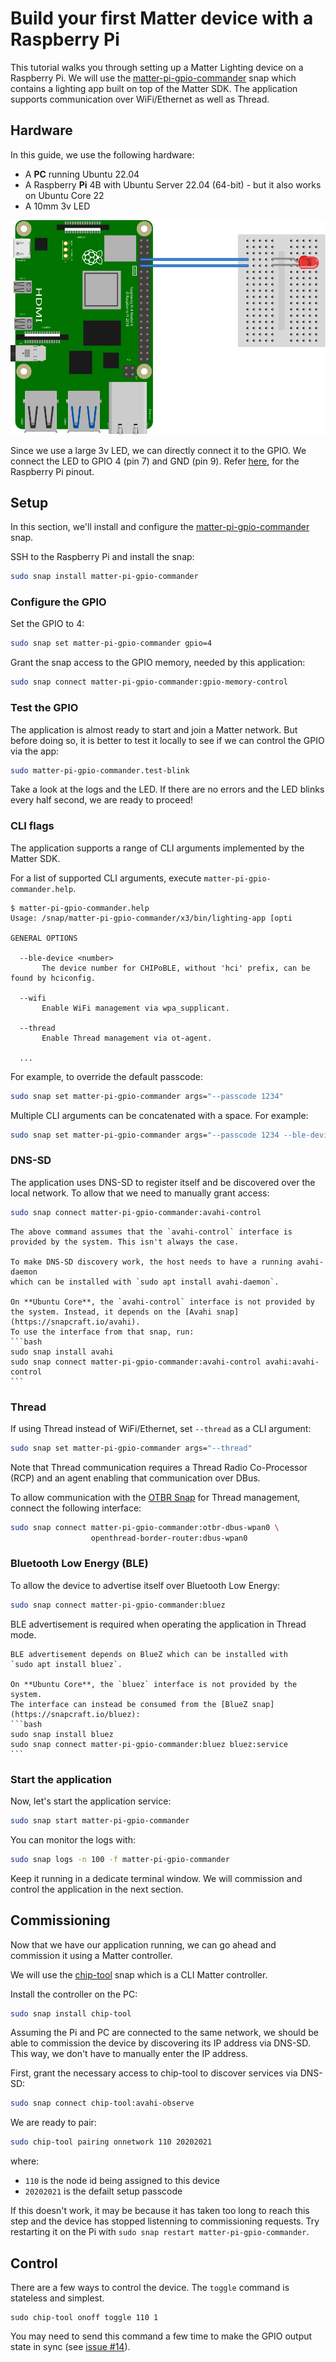 # Build your first Matter device with a Raspberry Pi

This tutorial walks you through setting up a Matter Lighting device on a Raspberry Pi.
We will use the [matter-pi-gpio-commander] snap which contains a lighting app built on top of the Matter SDK.
The application supports communication over WiFi/Ethernet as well as Thread.

<!-- the Lighting App and then commission and control it with the [Chip Tool][chip-tool]. -->

## Hardware
In this guide, we use the following hardware:
- A **PC** running Ubuntu 22.04
- A Raspberry **Pi** 4B with Ubuntu Server 22.04 (64-bit) - but it also works on Ubuntu Core 22
- A 10mm 3v LED

![Setup's Diagram](pi-gpio-commander/Pi-GPIO4-LED.fritzing.svg)

Since we use a large 3v LED, we can directly connect it to the GPIO. We connect the LED to GPIO 4 (pin 7) and GND (pin 9). Refer [here](https://pinout.xyz/), for the Raspberry Pi pinout.

## Setup
In this section, we'll install and configure the [matter-pi-gpio-commander] snap.

SSH to the Raspberry Pi and install the snap:

```bash
sudo snap install matter-pi-gpio-commander
```

### Configure the GPIO

Set the GPIO to 4:
```bash
sudo snap set matter-pi-gpio-commander gpio=4
```

Grant the snap access to the GPIO memory, needed by this application:
```bash
sudo snap connect matter-pi-gpio-commander:gpio-memory-control
```

### Test the GPIO

The application is almost ready to start and join a Matter network.
But before doing so, it is better to test it locally to see if we can control the GPIO via the app:
```bash
sudo matter-pi-gpio-commander.test-blink
```
Take a look at the logs and the LED. If there are no errors and the LED blinks every half second, we are ready to proceed!

### CLI flags

The application supports a range of CLI arguments implemented by the Matter SDK.

For a list of supported CLI arguments, execute `matter-pi-gpio-commander.help`.

```console
$ matter-pi-gpio-commander.help
Usage: /snap/matter-pi-gpio-commander/x3/bin/lighting-app [opti

GENERAL OPTIONS

  --ble-device <number>
       The device number for CHIPoBLE, without 'hci' prefix, can be found by hciconfig.

  --wifi
       Enable WiFi management via wpa_supplicant.

  --thread
       Enable Thread management via ot-agent.

  ...

```

For example, to override the default passcode:
```bash
sudo snap set matter-pi-gpio-commander args="--passcode 1234"
```

Multiple CLI arguments can be concatenated with a space. For example: 
```bash
sudo snap set matter-pi-gpio-commander args="--passcode 1234 --ble-device 1"
```


### DNS-SD

The application uses DNS-SD to register itself and be discovered over the local network.
To allow that we need to manually grant access:
```bash
sudo snap connect matter-pi-gpio-commander:avahi-control
```

````{important}
The above command assumes that the `avahi-control` interface is provided by the system. This isn't always the case.

To make DNS-SD discovery work, the host needs to have a running avahi-daemon
which can be installed with `sudo apt install avahi-daemon`.

On **Ubuntu Core**, the `avahi-control` interface is not provided by the system. Instead, it depends on the [Avahi snap](https://snapcraft.io/avahi).
To use the interface from that snap, run:
```bash
sudo snap install avahi
sudo snap connect matter-pi-gpio-commander:avahi-control avahi:avahi-control
```
````

### Thread 
If using Thread instead of WiFi/Ethernet, set `--thread` as a CLI argument:
```bash
sudo snap set matter-pi-gpio-commander args="--thread"
```

Note that Thread communication requires a Thread Radio Co-Processor (RCP) and
an agent enabling that communication over DBus.

To allow communication with the [OTBR Snap] for Thread management, connect the following interface:

```bash
sudo snap connect matter-pi-gpio-commander:otbr-dbus-wpan0 \
                  openthread-border-router:dbus-wpan0
```      


### Bluetooth Low Energy (BLE)

To allow the device to advertise itself over Bluetooth Low Energy:
```bash
sudo snap connect matter-pi-gpio-commander:bluez
```

BLE advertisement is required when operating the application in Thread mode.

````{important}
BLE advertisement depends on BlueZ which can be installed with
`sudo apt install bluez`.

On **Ubuntu Core**, the `bluez` interface is not provided by the system. 
The interface can instead be consumed from the [BlueZ snap](https://snapcraft.io/bluez):
```bash
sudo snap install bluez
sudo snap connect matter-pi-gpio-commander:bluez bluez:service
```

````


### Start the application

Now, let's start the application service:
```bash
sudo snap start matter-pi-gpio-commander
```

You can monitor the logs with:
```bash
sudo snap logs -n 100 -f matter-pi-gpio-commander
```
Keep it running in a dedicate terminal window. We will commission and control the application in the next section.

## Commissioning
Now that we have our application running, we can go ahead and commission it using a Matter controller.

We will use the [chip-tool] snap which is a CLI Matter controller.

Install the controller on the PC:
```bash
sudo snap install chip-tool
```

Assuming the Pi and PC are connected to the same network, we should be able to commission the device by discovering its IP address via DNS-SD. This way, we don't have to manually enter the IP address.

First, grant the necessary access to chip-tool to discover services via DNS-SD:
```bash
sudo snap connect chip-tool:avahi-observe
```

We are ready to pair:
```bash
sudo chip-tool pairing onnetwork 110 20202021
```
where:
- `110` is the node id being assigned to this device
- `20202021` is the defailt setup passcode

If this doesn't work, it may be because it has taken too long to reach this step and the device has stopped listenning to commissioning requests. Try restarting it on the Pi with `sudo snap restart matter-pi-gpio-commander`.

## Control
There are a few ways to control the device. The `toggle` command is stateless and simplest. 
```
sudo chip-tool onoff toggle 110 1
```
You may need to send this command a few time to make the GPIO output state in sync (see [issue #14](https://github.com/canonical/matter-pi-gpio-commander/issues/14)).


<!-- links -->
[matter-pi-gpio-commander]: https://snapcraft.io/matter-pi-gpio-commander
[chip-tool]: https://snapcraft.io/chip-tool
[OTBR Snap]: https://snapcraft.io/openthread-border-router
